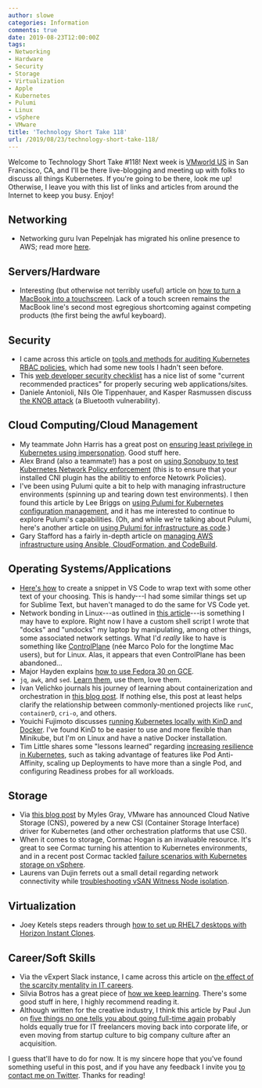 ```yaml
---
author: slowe
categories: Information
comments: true
date: 2019-08-23T12:00:00Z
tags:
- Networking
- Hardware
- Security
- Storage
- Virtualization
- Apple
- Kubernetes
- Pulumi
- Linux
- vSphere
- VMware
title: 'Technology Short Take 118'
url: /2019/08/23/technology-short-take-118/
---
```


Welcome to Technology Short Take #118! Next week is [VMworld US][link-0] in San Francisco, CA, and I'll be there live-blogging and meeting up with folks to discuss all things Kubernetes. If you're going to be there, look me up! Otherwise, I leave you with this list of links and articles from around the Internet to keep you busy. Enjoy!<!--more-->

## Networking

* Networking guru Ivan Pepelnjak has migrated his online presence to AWS; read more [here][link-22].

## Servers/Hardware

* Interesting (but otherwise not terribly useful) article on [how to turn a MacBook into a touchscreen][link-12]. Lack of a touch screen remains the MacBook line's second most egregious shortcoming against competing products (the first being the awful keyboard).

## Security

* I came across this article on [tools and methods for auditing Kubernetes RBAC policies][link-10], which had some new tools I hadn't seen before.
* This [web developer security checklist][link-18] has a nice list of some "current recommended practices" for properly securing web applications/sites.
* Daniele Antonioli, Nils Ole Tippenhauer, and Kasper Rasmussen discuss [the KNOB attack][link-19] (a Bluetooth vulnerability).

## Cloud Computing/Cloud Management

* My teammate John Harris has a great post on [ensuring least privilege in Kubernetes using impersonation][link-1]. Good stuff here.
* Alex Brand (also a teammate!) has a post on [using Sonobuoy to test Kubernetes Network Policy enforcement][link-2] (this is to ensure that your installed CNI plugin has the abilitiy to enforce Netowrk Policies).
* I've been using Pulumi quite a bit to help with managing infrastructure environments (spinning up and tearing down test environments). I then found this article by Lee Briggs on [using Pulumi for Kubernetes configuration management][link-15], and it has me interested to continue to explore Pulumi's capabilities. (Oh, and while we're talking about Pulumi, here's another article on [using Pulumi for infrastructure as code][link-17].)
* Gary Stafford has a fairly in-depth article on [managing AWS infrastructure using Ansible, CloudFormation, and CodeBuild][link-24].

## Operating Systems/Applications

* [Here's how][link-4] to create a snippet in VS Code to wrap text with some other text of your choosing. This is handy---I had some similar things set up for Sublime Text, but haven't managed to do the same for VS Code yet.
* Network bonding in Linux---as outlined in [this article][link-5]---is something I may have to explore. Right now I have a custom shell script I wrote that "docks" and "undocks" my laptop by manipulating, among other things, some associated network settings. What I'd _really_ like to have is something like [ControlPlane][link-6] (née Marco Polo for the longtime Mac users), but for Linux. Alas, it appears that even ControlPlane has been abandoned...
* Major Hayden explains [how to use Fedora 30 on GCE][link-7].
* `jq`, `awk`, and `sed`. [Learn them][link-14], use them, love them.
* Ivan Velichko journals his journey of learning about containerization and orchestration in [this blog post][link-20]. If nothing else, this post at least helps clarify the relationship between commonly-mentioned projects like `runC`, `containerD`, `cri-o`, and others.
* Youichi Fujimoto discusses [running Kubernetes locally with KinD and Docker][link-21]. I've found KinD to be easier to use and more flexible than Minikube, but I'm on Linux and have a native Docker installation.
* Tim Little shares some "lessons learned" regarding [increasing resilience in Kubernetes][link-25], such as taking advantage of features like Pod Anti-Affinity, scaling up Deployments to have more than a single Pod, and configuring Readiness probes for all workloads.

## Storage

* Via [this blog post][link-9] by Myles Gray, VMware has announced Cloud Native Storage (CNS), powered by a new CSI (Container Storage Interface) driver for Kubernetes (and other orchestration platforms that use CSI).
* When it comes to storage, Cormac Hogan is an invaluable resource. It's great to see Cormac turning his attention to Kubernetes environments, and in a recent post Cormac tackled [failure scenarios with Kubernetes storage on vSphere][link-16].
* Laurens van Dujin ferrets out a small detail regarding network connectivity while [troubleshooting vSAN Witness Node isolation][link-23].

## Virtualization

* Joey Ketels steps readers through [how to set up RHEL7 desktops with Horizon Instant Clones][link-8].

## Career/Soft Skills

* Via the vExpert Slack instance, I came across this article on [the effect of the scarcity mentality in IT careers][link-3].
* Silvia Botros has a great piece of [how we keep learning][link-11]. There's some good stuff in here, I highly recommend reading it.
* Although written for the creative industry, I think this article by Paul Jun on [five things no one tells you about going full-time again][link-13] probably holds equally true for IT freelancers moving back into corporate life, or even moving from startup culture to big company culture after an acquisition.

I guess that'll have to do for now. It is my sincere hope that you've found something useful in this post, and if you have any feedback I invite you [to contact me on Twitter][link-99]. Thanks for reading!

[link-0]: https://www.vmworld.com/
[link-1]: https://johnharris.io/2019/08/least-privilege-in-kubernetes-using-impersonation/
[link-2]: https://alexbrand.dev/post/testing-kubernetes-network-policy-enforcement-with-sonobuoy/
[link-3]: https://elevaros.com/the-scarcity-mindset-is-sabatoging-your-it-career/
[link-4]: https://www.raymondcamden.com/2019/08/02/creating-a-one-click-visual-studio-code-snippet-to-wrap-content
[link-5]: https://fedoramagazine.org/bond-wifi-and-ethernet-for-easier-networking-mobility/
[link-6]: https://github.com/dustinrue/ControlPlane
[link-7]: https://major.io/2019/08/07/fedora-30-on-google-compute-engine/
[link-8]: https://jketels.nl/how-to-setup-rhel7-with-horizon-instant-clones/
[link-9]: https://blogs.vmware.com/virtualblocks/2019/08/14/introducing-cloud-native-storage-for-vsphere/
[link-10]: https://www.nccgroup.trust/us/about-us/newsroom-and-events/blog/2019/august/tools-and-methods-for-auditing-kubernetes-rbac-policies/
[link-11]: https://blog.dbsmasher.com/2019/08/08/how-we-keep-learning.html
[link-12]: https://www.anishathalye.com/2018/04/03/macbook-touchscreen/
[link-13]: https://99u.adobe.com/articles/53605/5-things-no-one-tells-you-about-going-full-time-again
[link-14]: https://letterstoanewdeveloper.com/2019/07/29/learn-a-little-jq-awk-and-sed/
[link-15]: http://leebriggs.co.uk/blog/2018/09/20/using-pulumi-for-k8s-config-mgmt.html
[link-16]: https://cormachogan.com/2019/06/18/kubernetes-storage-on-vsphere-101-failure-scenarios/
[link-17]: https://www.codegram.com/blog/infrastructure-as-code-with-pulumi/
[link-18]: https://www.sensedeep.com/blog/posts/stories/web-developer-security-checklist.html
[link-19]: https://knobattack.com/
[link-20]: https://iximiuz.com/en/posts/journey-from-containerization-to-orchestration-and-beyond/
[link-21]: https://itnext.io/starting-local-kubernetes-using-kind-and-docker-c6089acfc1c0
[link-22]: https://blog.ipspace.net/2019/08/migrating-ipspacenet-infrastructure-to.html
[link-23]: https://vdr.one/troubleshooting-vsan-witness-node-isolation/
[link-24]: https://itnext.io/managing-aws-infrastructure-as-code-using-ansible-cloudformation-and-codebuild-7edb2e515dff
[link-25]: https://medium.com/kudos-engineering/increasing-resilience-in-kubernetes-b6ddc9fecf80
[link-99]: https://twitter.com/scott_lowe
